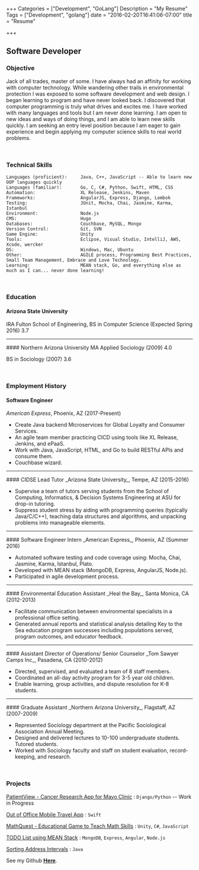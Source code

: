 +++
Categories = ["Development", "GoLang"]
Description = "My Resume"
Tags = ["Development", "golang"]
date = "2016-02-20T16:41:06-07:00"
title = "Resume"

+++

## Software Developer 

### Objective
Jack of all trades, master of some. I have always had an affinity for working with computer technology. While wandering other trails in environmental protection l was exposed to some software development and web design. I began learning to program and have never looked back. 
I discovered that computer programming is truly what drives and excites me. I have worked with many languages and tools but I am never done learning. I am open to new ideas and ways of doing things, and I am able to learn new skills quickly. I am seeking an entry level position because I am eager to gain experience and begin applying my computer science skills to real world problems. 

<br>

### Technical Skills
	Languages (proficient): 	Java, C++, JavaScript -- Able to learn new OOP languages quickly
	Languages (familiar):		Go, C, C#, Python, Swift, HTML, CSS
	Automation:					XL Release, Jenkins, Maven
	Frameworks:					AngularJS, Express, Django, Lombok
	Testing:					JUnit, Mocha, Chai, Jasmine, Karma, Istanbul
	Environment:				Node.js
	CMS: 						Hugo
	Databases:					Couchbase, MySQL, Mongo
	Version Control:			Git, SVN
	Game Engine:				Unity
	Tools:						Eclipse, Visual Studio, IntelliJ, AWS, Xcode, wercker
	OS:							Windows, Mac, Ubuntu
	Other:						AGILE process, Programming Best Practices, Small Team Management, Embrace and Love Technology. 
	Learning:					MEAN stack, Go, and everything else as much as I can... never done learning! 

<br>

### Education
#### Arizona State University
IRA Fulton School of Engineering, BS in Computer Science (Expected Spring 2016) 3.7
<hr>
#### Northern Arizona University
MA Applied Sociology (2009) 4.0 

BS in Sociology (2007) 3.6

<br>

### Employment History
#### Software Engineer
_American Express_, Phoenix, AZ (2017-Present)
<ul>
	<li> Create Java backend Microservices for Global Loyalty and Consumer Services.</li>
	<li> An agile team member practicing CICD using tools like XL Release, Jenkins, and ePaaS.</li> 
	<li> Work with Java, JavaScript, HTML, and Go to build RESTful APIs and consume them.</li> 
	<li> Couchbase wizard.</li> 
</ul>
<hr>
#### CIDSE Lead Tutor 
_Arizona State University_, Tempe, AZ (2015-2016)
<ul>
	<li> Supervise a team of tutors serving students from the School of Computing, Informatics, & Decision Systems Engineering at ASU for drop-in tutoring.</li>
	<li> Suppress student stress by aiding with programming queries (typically Java/C/C++), teaching data structures and algorithms, and unpacking problems into manageable elements.</li> 
</ul>
<hr>
#### Software Engineer Intern
_American Express_, Phoenix, AZ (Summer 2016)
<ul>
	<li> Automated software testing and code coverage using: Mocha, Chai, Jasmine, Karma, Istanbul, Plato. </li>
	<li> Developed with MEAN stack (MongoDB, Express, AngularJS, Node.js).</li> 
	<li> Participated in agile development process.</li> 
</ul>
<hr>
#### Environmental Education Assistant 
_Heal the Bay_, Santa Monica, CA (2012-2013) 
<ul>
	<li> Facilitate communication between environmental specialists in a professional office setting.</li>
	<li> Generated annual reports and statistical analysis detailing Key to the Sea education program successes including populations served, program outcomes, and educator feedback.</li> 
</ul>
<hr>
#### Assistant Director of Operations/ Senior Counselor
_Tom Sawyer Camps Inc_, Pasadena, CA (2010-2012)
<ul>
	<li> Directed, supervised, and evaluated a team of 8 staff members.</li>
	<li> Coordinated an all-day activity program for 3-5 year old children.</li> 
	<li> Enable learning, group activities, and dispute resolution for K-8 students.</li> 
</ul>
<hr>
#### Graduate Assistant
_Northern Arizona University_, Flagstaff, AZ (2007-2009)
<ul>
	<li> Represented Sociology department at the Pacific Sociological Association Annual Meeting.</li>
	<li> Designed and delivered lectures to 10-100 undergraduate students. Tutored students.</li> 
	<li> Worked with Sociology faculty and staff on student evaluation, record-keeping, and research.</li> 
</ul>


<br>


### Projects

[PatientView - Cancer Research App for Mayo Clinic](http://hanshovanitz.com/post/Capstone3/) : `Django/Python` -- Work in Progress

[Out of Office Mobile Travel App](http://hanshovanitz.com/post/TravelApp/) : `Swift`

[MathQuest - Educational Game to Teach Math Skills](http://hanshovanitz.com/post/MathQuest/) : `Unity`, `C#`, `JavaScript`

[TODO List using MEAN Stack](http://hanshovanitz.com/post/MEAN/) : `MongoDB`, `Express`, `Angular`, `Node.js`

[Sorting Address Intervals](http://hanshovanitz.com/post/address/) : `Java` 


See my Github [**Here**](https://github.com/HansHovanitz).









	

